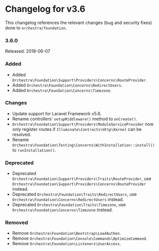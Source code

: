 # Changelog for v3.6

This changelog references the relevant changes (bug and security fixes) done to `orchestra/foundation`.

### 3.6.0

Released: 2018-06-07

### Added

* Added `Orchestra\Foundation\Support\Providers\Concerns\RouteProvider`.
* Added `Orchestra\Foundation\Concerns\RedirectUsers`.
* Added `Orchestra\Foundation\Concerns\Timezone`.

### Changes

* Update support for Laravel Framework v5.6.
* Rename controllers' `setupMiddleware()` method to `onCreate()`.
* `Orchestra\Foundation\Support\Providers\ModuleServiceProvider` now only register routes if `Illuminate\Contracts\Http\Kernel` can be resolved.
* Rename `Orchestra\Foundation\Testing\Concerns\WithInstallation::install()` to `runInstallation()`.

### Deprecated

* Deprecated `Orchestra\Foundation\Support\Providers\Traits\RouteProvider`, use `Orchestra\Foundation\Support\Providers\Concerns\RouteProvider` instead.
* Deprecated `Orchestra\Foundation\Traits\RedirectUsers`, use `Orchestra\Foundation\Concerns\RedirectUsers` instead.
* Deprecated `Orchestra\Foundation\Traits\Timezone`, use `Orchestra\Foundation\Concerns\Timezone` instead.

### Removed

* Remove `Orchestra\Foundation\Bootstrap\LoadAuthen`.
* Remove `Orchestra\Foundation\Console\Commands\OptimizeCommand`.
* Remove `Orchestra\Foundation\Listeners\UserAccess`.
